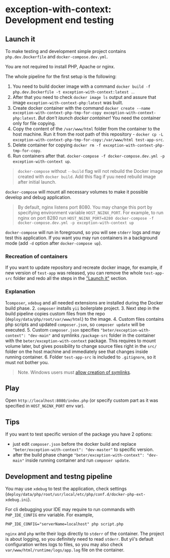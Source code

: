 # exception-with-context: Development end testing

## Launch it

To make testing and development simple project contains `php.dev.Dockerfile` and `docker-compose.dev.yml`.

You are not required to install PHP, Apache or nginx.

The whole pipeline for the first setup is the following:
1. You need to build docker image with a command `docker build -f php.dev.Dockerfile -t exception-with-context:latest .`.
2. After that you need to check `docker image ls` output and assure that image `exception-with-context-php:latest` was built.
3. Create docker container with the command
`docker create --name exception-with-context-php-tmp-for-copy exception-with-context-php:latest`.
*But don't launch docker container!* You need the container only for file copying.
4. Copy the content of the `/var/www/html` folder from the container to the host machine. Run it from the root path
of this repository - `docker cp -L exception-with-context-php-tmp-for-copy:/var/www/html test-app-src`.
5. Delete container for copying `docker rm -f exception-with-context-php-tmp-for-copy`.
6. Run containers after that. `docker-compose -f docker-compose.dev.yml -p exception-with-context up`.

> `docker-compose` without `--build` flag will not rebuild the Docker image created with `docker build`. Add this flag
> if yuu need rebuild image after initial launch.

`docker-compose` will mount all necessary volumes to make it possible develop and debug application.

> By default, nginx listens port 8080. You may change this port by specifying environment variable `HOST_NGINX_PORT`.
> For example, to run nginx on port 8280 run
> `HOST_NGINX_PORT=8280 docker-compose -f docker-compose.dev.yml -p exception-with-context up`

`docker-compose` will run in foreground, so you will see `stderr` logs and may test this application.
If you want you may run containers in a background mode (add `-d` option after `docker-compose up`).


### Recreation of containers

If you want to update repository and recreate docker image, for example, if new version of `test-app` was released,
you can remove the whole `test-app-src` folder and redo all the steps in the ["Launch it"](#launch-it) section.

### Explanation

1`composer`, `xdebug` and all needed extensions are installed during the Docker build phase.
2. `composer` installs `yii` boilerplate project.
3. Next step in the build pipeline copies custom files from the repo
   (`deploy/data/php/root/var/www/html`) to the image.
4. Custom files contains php scripts and updated `composer.json`, so `composer update` will be executed.
5. Custom `composer.json` specifies `"beter/exception-with-context": "dev-main"` and symlinks `/package-src` folder
   in the container with the `beter/exception-with-context` package. This requires to mount volume later, but gives 
   possibility to change source files right in the `src/` folder on the host machine and immediately see that changes inside running
   container.
6. Folder `test-app-src` is included to `.gitignore`, so it must not bother you.

> Note. Windows users must
> [allow creation of symlinks](https://docs.microsoft.com/en-us/windows/security/threat-protection/security-policy-settings/create-symbolic-links).

## Play

Open `http://localhost:8080/index.php` (or specify custom part as it was specified in `HOST_NGINX_PORT` env var).

## Tips

If you want to test specific version of the package you have 2 options:
* just edit `composer.json` before the docker build and replace `"beter/exception-with-context": "dev-master"` to specific version.
* after the build phase change `"beter/exception-with-context": "dev-main"` inside running container and run `composer update`.

## Development and testng pipeline

You may use `xdebug` to test the application,
check settings (`deploy/data/php/root/usr/local/etc/php/conf.d/docker-php-ext-xdebug.ini`).

For cli debugging your IDE may require to run commands with `PHP_IDE_CONFIG` env variable. For example,

```
PHP_IDE_CONFIG="serverName=localhost" php script.php
```

`nginx` and `php` write their logs directly to `stderr` of the container. The project is about logging, so you definitely
need to read `stderr`. But yii's default configuration writes logs to files, so you may also check
`var/www/html/runtime/logs/app.log` file on the container.
